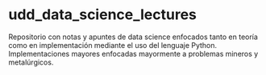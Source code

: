 # udd_data_science_lectures
Repositorio con notas y apuntes de data science enfocados tanto en teoría como en implementación mediante el uso del lenguaje Python. Implementaciones mayores enfocadas mayormente a problemas mineros y metalúrgicos.
